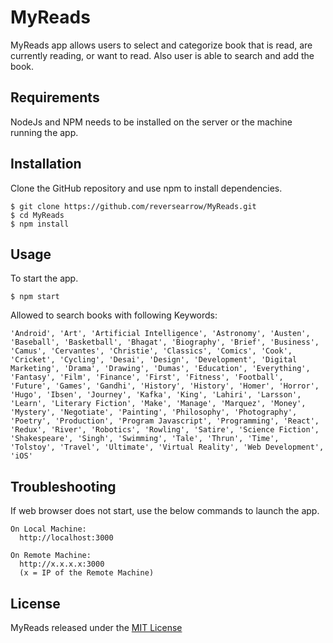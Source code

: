 # MyReads

MyReads app allows users to select and categorize book that is read, are currently reading, or want to read. Also user is able to search and add the book.

## Requirements

NodeJs and NPM needs to be installed on the server or the machine running the app.

## Installation

Clone the GitHub repository and use npm to install dependencies.

```
$ git clone https://github.com/reversearrow/MyReads.git
$ cd MyReads
$ npm install
```

## Usage

To start the app.

```
$ npm start
```

Allowed to search books with following Keywords:

```
'Android', 'Art', 'Artificial Intelligence', 'Astronomy', 'Austen', 'Baseball', 'Basketball', 'Bhagat', 'Biography', 'Brief', 'Business', 'Camus', 'Cervantes', 'Christie', 'Classics', 'Comics', 'Cook', 'Cricket', 'Cycling', 'Desai', 'Design', 'Development', 'Digital Marketing', 'Drama', 'Drawing', 'Dumas', 'Education', 'Everything', 'Fantasy', 'Film', 'Finance', 'First', 'Fitness', 'Football', 'Future', 'Games', 'Gandhi', 'History', 'History', 'Homer', 'Horror', 'Hugo', 'Ibsen', 'Journey', 'Kafka', 'King', 'Lahiri', 'Larsson', 'Learn', 'Literary Fiction', 'Make', 'Manage', 'Marquez', 'Money', 'Mystery', 'Negotiate', 'Painting', 'Philosophy', 'Photography', 'Poetry', 'Production', 'Program Javascript', 'Programming', 'React', 'Redux', 'River', 'Robotics', 'Rowling', 'Satire', 'Science Fiction', 'Shakespeare', 'Singh', 'Swimming', 'Tale', 'Thrun', 'Time', 'Tolstoy', 'Travel', 'Ultimate', 'Virtual Reality', 'Web Development', 'iOS'
```

## Troubleshooting

If web browser does not start, use the below commands to launch the app.

```
On Local Machine:
  http://localhost:3000

On Remote Machine:
  http://x.x.x.x:3000
  (x = IP of the Remote Machine)
```

## License

MyReads released under the [MIT License](/License)
